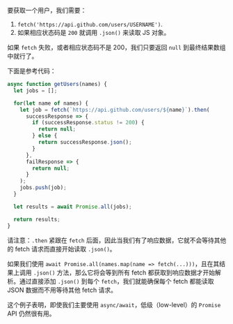 
要获取一个用户，我们需要：

1. `fetch('https://api.github.com/users/USERNAME')`.
2. 如果相应状态码是 `200` 就调用 `.json()` 来读取 JS 对象。

如果  `fetch` 失败，或者相应状态码不是 200，我们只要返回  `null` 到最终结果数组中就行了。

下面是参考代码：

```js demo
async function getUsers(names) {
  let jobs = [];

  for(let name of names) {
    let job = fetch(`https://api.github.com/users/${name}`).then(
      successResponse => {
        if (successResponse.status != 200) {
          return null;
        } else {
          return successResponse.json();
        }
      },
      failResponse => {
        return null;
      }
    );
    jobs.push(job);
  }

  let results = await Promise.all(jobs);

  return results;
}
```

请注意：`.then` 紧跟在 `fetch` 后面，因此当我们有了响应数据，它就不会等待其他的 fetch 请求而直接开始读取 `.json()`。

如果我们使用 `await Promise.all(names.map(name => fetch(...)))`，且在其结果上调用 `.json()` 方法，那么它将会等到所有 fetch 都获取到响应数据才开始解析。通过直接添加 `.json()` 到每个 `fetch`，我们就能确保每个 fetch 都能读取 JSON 数据而不用等待其他 fetch 请求。

这个例子表明，即使我们主要使用 `async/await`，低级（low-level）的 `Promise` API 仍然很有用。
